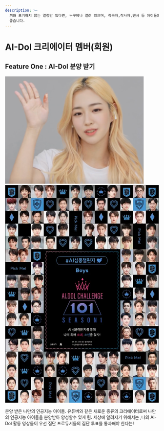 ```yaml
---
description: >-
  끼와 포기하지 않는 열정만 있다면, 누구에나 열려 있으며, 작곡자,작사자,댄서 등 아이돌의 외모를 빌려 연예인 및 가수로써 활동하기
  좋습니다.
---
```


# AI-Dol 크리에이터 멤버(회원)

## &#x20;Feature One : AI-Dol 분양 받기

![](<../../../../../.gitbook/assets/image (2) (2).png>)![](<../../../../../.gitbook/assets/image (12).png>)

분양 받은 나만의 인공지능 아이돌. 유튜버와 같은 새로운 종류의 크리에이터로써 나만의 인공지능 아이돌을 분양받아 양성할수 있게 됨. 세상에 알려지기 위해서는 ,나의 AI-Dol 활동 영상들이 우선 집단 프로듀서들의 집단 투표를 통과해야 한다는!&#x20;



##

